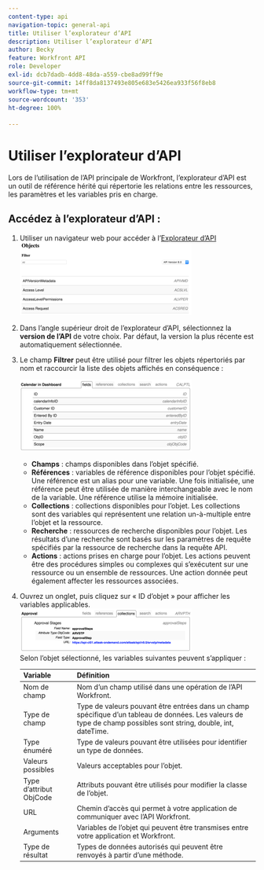 ```yaml
---
content-type: api
navigation-topic: general-api
title: Utiliser l’explorateur d’API
description: Utiliser l’explorateur d’API
author: Becky
feature: Workfront API
role: Developer
exl-id: dcb7dadb-4dd8-48da-a559-cbe8ad99ff9e
source-git-commit: 14ff8da8137493e805e683e5426ea933f56f8eb8
workflow-type: tm+mt
source-wordcount: '353'
ht-degree: 100%

---
```



# Utiliser l’explorateur d’API

Lors de l’utilisation de l’API principale de Workfront, l’explorateur d’API est un outil de référence hérité qui répertorie les relations entre les ressources, les paramètres et les variables pris en charge.

## Accédez à l’explorateur d’API :

1. Utiliser un navigateur web pour accéder à l’[Explorateur d’API](https://developer.adobe.com/workfront/api-explorer/)\
   ![](assets/mceclip1-350x149.png)

1. Dans l’angle supérieur droit de l’explorateur d’API, sélectionnez la **version de l’API** de votre choix. Par défaut, la version la plus récente est automatiquement sélectionnée.
1. Le champ **Filtrer** peut être utilisé pour filtrer les objets répertoriés par nom et raccourcir la liste des objets affichés en conséquence :

   ![](assets/mceclip2-350x147.png)

   * **Champs** : champs disponibles dans l’objet spécifié.
   * **Références** : variables de référence disponibles pour l’objet spécifié. Une référence est un alias pour une variable. Une fois initialisée, une référence peut être utilisée de manière interchangeable avec le nom de la variable. Une référence utilise la mémoire initialisée.
   * **Collections** : collections disponibles pour l’objet. Les collections sont des variables qui représentent une relation un-à-multiple entre l’objet et la ressource.
   * **Recherche** : ressources de recherche disponibles pour l’objet. Les résultats d’une recherche sont basés sur les paramètres de requête spécifiés par la ressource de recherche dans la requête API.
   * **Actions** : actions prises en charge pour l’objet. Les actions peuvent être des procédures simples ou complexes qui s’exécutent sur une ressource ou un ensemble de ressources. Une action donnée peut également affecter les ressources associées.

1. Ouvrez un onglet, puis cliquez sur « ID d’objet » pour afficher les variables applicables.\
   ![](assets/approval-350x89.png)\
   Selon l’objet sélectionné, les variables suivantes peuvent s’appliquer :

   | Variable | Définition |
   |---|---|
   | Nom de champ | Nom d’un champ utilisé dans une opération de l’API Workfront. |
   | Type de champ | Type de valeurs pouvant être entrées dans un champ spécifique d’un tableau de données. Les valeurs de type de champ possibles sont string, double, int, dateTime. |
   | Type énuméré | Type de valeurs pouvant être utilisées pour identifier un type de données. |
   | Valeurs possibles | Valeurs acceptables pour l’objet. |
   | Type d’attribut ObjCode | Attributs pouvant être utilisés pour modifier la classe de l’objet. |
   | URL | Chemin d’accès qui permet à votre application de communiquer avec l’API Workfront. |
   | Arguments | Variables de l’objet qui peuvent être transmises entre votre application et Workfront. |
   | Type de résultat | Types de données autorisés qui peuvent être renvoyés à partir d’une méthode. |
